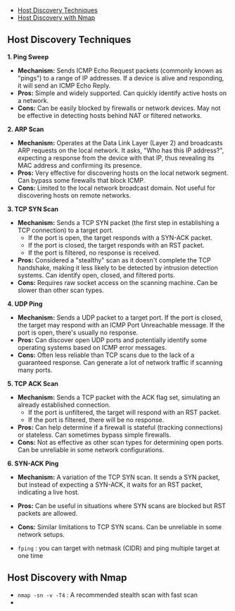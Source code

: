 - [Host Discovery Techniques](#host-discovery-techniques)
- [Host Discovery with Nmap](#host-discovery-with-nmap)

## Host Discovery Techniques

**1. Ping Sweep**

- **Mechanism:** Sends ICMP Echo Request packets (commonly known as "pings") to a range of IP addresses. If a device is alive and responding, it will send an ICMP Echo Reply.
- **Pros:** Simple and widely supported. Can quickly identify active hosts on a network.
- **Cons:** Can be easily blocked by firewalls or network devices. May not be effective in detecting hosts behind NAT or filtered networks.

**2. ARP Scan**

- **Mechanism:** Operates at the Data Link Layer (Layer 2) and broadcasts ARP requests on the local network. It asks, "Who has this IP address?", expecting a response from the device with that IP, thus revealing its MAC address and confirming its presence.
- **Pros:** Very effective for discovering hosts on the local network segment. Can bypass some firewalls that block ICMP.
- **Cons:** Limited to the local network broadcast domain. Not useful for discovering hosts on remote networks.

**3. TCP SYN Scan**

- **Mechanism:** Sends a TCP SYN packet (the first step in establishing a TCP connection) to a target port.
    - If the port is open, the target responds with a SYN-ACK packet.
    - If the port is closed, the target responds with an RST packet.
    - If the port is filtered, no response is received.
- **Pros:** Considered a "stealthy" scan as it doesn't complete the TCP handshake, making it less likely to be detected by intrusion detection systems. Can identify open, closed, and filtered ports.
- **Cons:** Requires raw socket access on the scanning machine. Can be slower than other scan types.

**4. UDP Ping**

- **Mechanism:** Sends a UDP packet to a target port. If the port is closed, the target may respond with an ICMP Port Unreachable message. If the port is open, there's usually no response.
- **Pros:** Can discover open UDP ports and potentially identify some operating systems based on ICMP error messages.
- **Cons:** Often less reliable than TCP scans due to the lack of a guaranteed response. Can generate a lot of network traffic if scanning many ports.

**5. TCP ACK Scan**

- **Mechanism:** Sends a TCP packet with the ACK flag set, simulating an already established connection.
    - If the port is unfiltered, the target will respond with an RST packet.
    - If the port is filtered, there will be no response.
- **Pros:** Can help determine if a firewall is stateful (tracking connections) or stateless. Can sometimes bypass simple firewalls.
- **Cons:** Not as effective as other scan types for determining open ports. Can be unreliable in some network configurations.

**6. SYN-ACK Ping**

- **Mechanism:** A variation of the TCP SYN scan. It sends a SYN packet, but instead of expecting a SYN-ACK, it waits for an RST packet, indicating a live host.
- **Pros:** Can be useful in situations where SYN scans are blocked but RST packets are allowed.
- **Cons:** Similar limitations to TCP SYN scans. Can be unreliable in some network setups.

- `fping` : you can target with netmask (CIDR) and ping multiple target at one time

## Host Discovery with Nmap
- `nmap -sn -v -T4` : A recommended stealth scan with fast scan 
- 